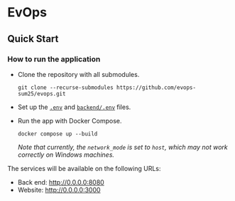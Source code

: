 # EvOps

## Quick Start

### How to run the application

- Clone the repository with all submodules.

  ```shell
  git clone --recurse-submodules https://github.com/evops-sum25/evops.git
  ```

- Set up the [`.env`](/.env.example) and
  [`backend/.env`](https://github.com/evops-sum25/evops-backend/blob/main/.env.example)
  files.

- Run the app with Docker Compose.

  ```shell
  docker compose up --build
  ```

  _Note that currently, the `network_mode` is set to `host`, which may not work
  correctly on Windows machines._

The services will be available on the following URLs:

- Back end: http://0.0.0.0:8080
- Website: http://0.0.0.0:3000

